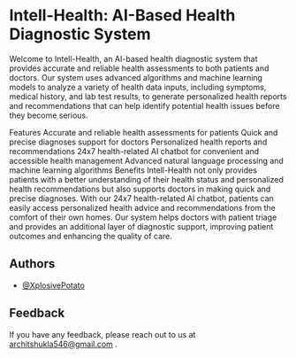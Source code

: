 
# Intell-Health: AI-Based Health Diagnostic System
Welcome to Intell-Health, an AI-based health diagnostic system that provides accurate and reliable health assessments to both patients and doctors. Our system uses advanced algorithms and machine learning models to analyze a variety of health data inputs, including symptoms, medical history, and lab test results, to generate personalized health reports and recommendations that can help identify potential health issues before they become serious.

Features
Accurate and reliable health assessments for patients
Quick and precise diagnoses support for doctors
Personalized health reports and recommendations
24x7 health-related AI chatbot for convenient and accessible health management
Advanced natural language processing and machine learning algorithms
Benefits
Intell-Health not only provides patients with a better understanding of their health status and personalized health recommendations but also supports doctors in making quick and precise diagnoses. With our 24x7 health-related AI chatbot, patients can easily access personalized health advice and recommendations from the comfort of their own homes. Our system helps doctors with patient triage and provides an additional layer of diagnostic support, improving patient outcomes and enhancing the quality of care.


## Authors

- [@XplosivePotato](https://www.github.com/XplosivePotato)


## Feedback

If you have any feedback, please reach out to us at architshukla546@gmail.com .

